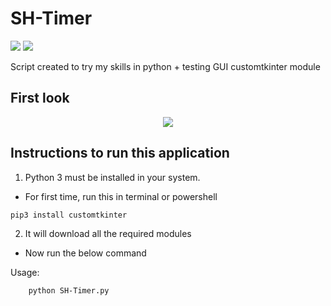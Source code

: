 # SH-Timer

<a href="#"><img src="https://img.shields.io/badge/RELEASE-v1.0-orange?style=for-the-badge&"></a>
<a href="#"><img src="https://img.shields.io/badge/Python-FFD43B?style=for-the-badge&logo=python&logoColor=blue"></a>

Script created to try my skills in python + testing GUI customtkinter module

## First look
<p align="center">
<img src="https://github.com/semazurek/SH-Timer/assets/85984736/a1f3b869-3513-4bf9-82c2-e61f26c3548f">
</p>

## Instructions to run this application

  1. Python 3 must be installed in your system.

  - For first time, run this in terminal or powershell
```
pip3 install customtkinter
```
  2. It will download all the required modules

  - Now run the below command

Usage:

```
    python SH-Timer.py
```


